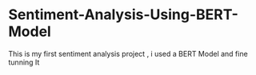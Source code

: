 # Sentiment-Analysis-Using-BERT-Model
This is my first sentiment analysis project , i used a BERT Model and fine tunning It 
  

 
    
 
